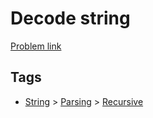 # Decode string

[Problem link](https://leetcode.com/problems/decode-string)

## Tags

* [String](/README.md#String) > [Parsing](/README.md#String-Parsing) > [Recursive](/README.md#String-Parsing-Recursive)
